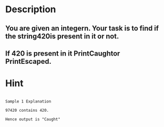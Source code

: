 # Description

## You are given an integern. Your task is to find if the string420is present in it or not.

## If 420 is present in it PrintCaughtor PrintEscaped.

# Hint
```

Sample 1 Explanation

97420 contains 420.

Hence output is "Caught"

```
